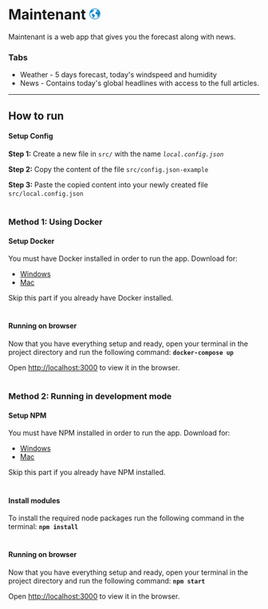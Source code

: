# Maintenant <img src="https://github.com/RandHood/Maintenant/blob/develop/public/logo.ico" width="23" alt="Logo">

Maintenant is a web app that gives you the forecast along with news.

### Tabs

* Weather - 5 days forecast, today's windspeed and humidity
* News - Contains today's global headlines with access to the full articles.

---

## How to run

#### Setup Config

**Step 1:** Create a new file in `src/` with the name *`local.config.json`*

**Step 2:** Copy the content of the file `src/config.json-example`

**Step 3:** Paste the copied content into your newly created file `src/local.config.json`

#

### Method 1: Using Docker

#### Setup Docker

You must have Docker installed in order to run the app. Download for:
* [Windows](https://store.docker.com/editions/community/docker-ce-desktop-windows)
* [Mac](https://store.docker.com/editions/community/docker-ce-desktop-mac)

Skip this part if you already have Docker installed.

#

#### Running on browser

Now that you have everything setup and ready, open your terminal in the project directory and run the following command: **`docker-compose up`**

Open [http://localhost:3000](http://localhost:3000) to view it in the browser.

#

### Method 2: Running in development mode

#### Setup NPM

You must have NPM installed in order to run the app. Download for:
* [Windows](https://nodejs.org/dist/v10.14.1/node-v10.14.1-x86.msi)
* [Mac](https://nodejs.org/dist/v10.14.1/node-v10.14.1.pkg)

Skip this part if you already have NPM installed.

#

#### Install modules

To install the required node packages run the following command in the terminal:
**`npm install`**

#

#### Running on browser

Now that you have everything setup and ready, open your terminal in the project directory and run the following command: **`npm start`**

Open [http://localhost:3000](http://localhost:3000) to view it in the browser.
